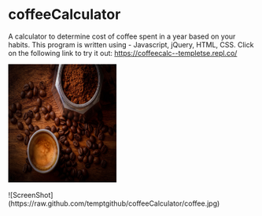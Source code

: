 # coffeeCalculator
A calculator to determine cost of coffee spent in a year based on your habits. 
This program is written using - Javascript, jQuery, HTML, CSS.
Click on the following link to try it out: 
https://coffeecalc--templetse.repl.co/
<p>
    <img src="https://github.com/temptgithub/coffeeCalculator/blob/master/coffee.jpg" width="220" height="240" />
</p>
![ScreenShot](https://raw.github.com/temptgithub/coffeeCalculator/coffee.jpg)

